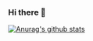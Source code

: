 ### Hi there 👋

[![Anurag's github stats](https://github-readme-stats.vercel.app/api?username=tchiinhemba)](https://github.com/anuraghazra/github-readme-stats)
